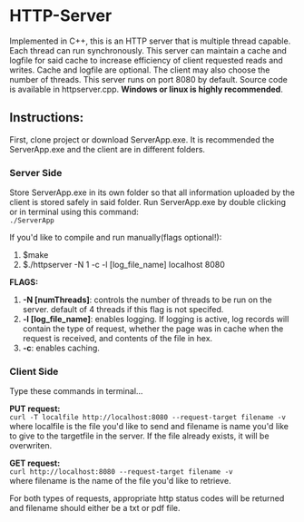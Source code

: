 # HTTP-Server
Implemented in C++, this is an HTTP server that is multiple thread capable. Each thread can run synchronously. This server can maintain a cache and logfile for said cache to increase efficiency of client requested reads and writes. Cache and logfile are optional. The client may also choose the number of threads. This server runs on port 8080 by default. Source code is available in httpserver.cpp. **Windows or linux is highly recommended**.

## Instructions:
First, clone project or download ServerApp.exe. It is recommended the ServerApp.exe and the client are in different folders.

### Server Side
Store ServerApp.exe in its own folder so that all information uploaded by the client is stored safely in said folder. Run ServerApp.exe by double clicking or in terminal using this command:  
`./ServerApp`
  
If you'd like to compile and run manually(flags optional!):  
  1) $make 
  2) $./httpserver -N 1 -c -l \[log_file_name] localhost 8080   
  
**FLAGS:**  
  1) **-N \[numThreads]**: controls the number of threads to be run on the server. default of 4 threads if this flag is not specifed.  
  2) **-l \[log_file_name]**: enables logging. If logging is active, log records will contain the type of request, whether the page was in cache when the request is received, and contents of the file in hex.  
  3) **-c**: enables caching.  
  
### Client Side
Type these commands in terminal...  
   
**PUT request:**  
  `curl -T localfile http://localhost:8080 --request-target filename -v`  
  where localfile is the file you'd like to send and filename is name you'd like to give to the targetfile in the server. If the file     already exists, it will be overwriten.  
  
**GET request:**  
  `curl http://localhost:8080 --request-target filename -v`  
  where filename is the name of the file you'd like to retrieve.  
  
  For both types of requests, appropriate http status codes will be returned and filename should either be a txt or pdf file.

